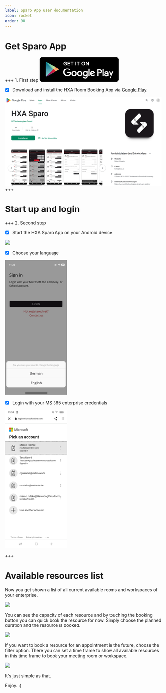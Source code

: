 ```yaml
---
label: Sparo App user documentation
icon: rocket
order: 90
---
```


# Get Sparo App

+++ 1. First step
[![](/images/playstore256x80.png)](https://play.google.com/store/apps/details?id=com.hxa.sparo)

- [x] Download and install the HXA Room Booking App via [Google Play](https://play.google.com/store/apps/details?id=com.hxa.sparo)

[![](/images/hxa.io_sparo_app_on_google_play.png)](https://play.google.com/store/apps/details?id=com.hxa.sparo)
+++

# Start up and login

+++ 2. Second step
- [x] Start the HXA Sparo App on your Android device

<img src="/images/hxa.io_sparo_sign.png" width="200">

- [x] Choose your language

<img src="/images/hxa.io_sparo_choose_language.png" width="200">

- [x] Login with your MS 365 enterprise credentials

<img src="/images/hxa.io_sparo_ms365_login.png" width="200">

+++

# Available resources list

Now you get shown a list of all current available rooms and workspaces of your enterprise.

<img src="/images//images/hxa.io_sparo_list.png" width="200">

You can see the capacity of each resource and by touching the booking button you can quick book the resource for now. Simply choose the planned duration and the resource is booked.

<img src="/images//images/hxa.io_sparo_list.png" width="200">

If you want to book a resource for an appointment in the future, choose the filter option. There you can set a time frame to show all available resources in this time frame to book your meeting room or workspace.

<img src="/images//images/hxa.io_sparo_list_filter.png" width="200">

It's just simple as that.

Enjoy. :)